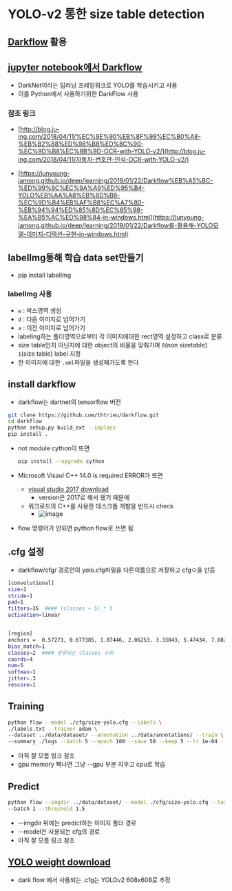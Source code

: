 # YOLO-v2 통한 size table detection

## [Darkflow](<https://github.com/thtrieu/darkflow>) 활용

## [jupyter notebook에서 Darkflow](<https://github.com/ultra118/OCR-SizeTable/blob/master/OCR_test/YOLOv2-transfer-learning.ipynb>)

- DarkNet이라는 딥러닝 프레임워크로 YOLO를 학습시키고 사용
- 이를 Python에서 사용하기위한 DarkFlow 사용

### 참조 링크

- [http://blog.ju-ing.com/2018/04/11/%EC%9E%90%EB%8F%99%EC%B0%A8-%EB%B2%88%ED%98%B8%ED%8C%90-%EC%9D%B8%EC%8B%9D-OCR-with-YOLO-v2/](http://blog.ju-ing.com/2018/04/11/자동차-번호판-인식-OCR-with-YOLO-v2/)

- [https://junyoung-jamong.github.io/deep/learning/2019/01/22/Darkflow%EB%A5%BC-%ED%99%9C%EC%9A%A9%ED%95%B4-YOLO%EB%AA%A8%EB%8D%B8-%EC%9D%B4%EB%AF%B8%EC%A7%80-%EB%94%94%ED%85%8D%EC%85%98-%EA%B5%AC%ED%98%84-in-windows.html](https://junyoung-jamong.github.io/deep/learning/2019/01/22/Darkflow를-활용해-YOLO모델-이미지-디텍션-구현-in-windows.html)

## labelImg통해 학습 data set만들기

- pip install labelImg

### labelImg 사용

- `w` : 박스영역 생성
- `d` : 다음 이미지로 넘어가기
- `a` : 이전 이미지로 넘어가기
- labeling하는 폴더영역으로부터 각 이미지에대한 rect영역 설정하고 class로 분류
- size table인지 아닌지에 대한 object의 비율을 맞춰가며 `0`(non sizetable) `1`(size table) label 지정
- 한 이미지에 대한 `.xml`파일을 생성해가도록 한다

## install darkflow

- darkflow는 dartnet의 tensorflow 버전

```bash
git clone https://github.com/thtrieu/darkflow.git
cd darkflow
python setup.py build_ext --inplace
pip install .
```

- not module cython이 뜨면

  ```bash
  pip install --upgrade cython
  ```

- Microsoft Visaul C++ 14.0 is required ERROR가 뜨면

  - [visual studio 2017 download](<https://www.visualstudio.com/thank-you-downloading-visual-studio/?sku=Community&rel=15>)
    - version은 2017로 해서 됐기 때문에
  - 워크로드의 C++를 사용한 데스크톱 개발을 반드시 check
    - ![image](https://user-images.githubusercontent.com/28910538/58688526-b0389080-83bf-11e9-80af-54e69321c562.png)

- flow 명령어가 안되면 python flow로 쓰면 됨

## .cfg 설정

- darkflow/cfg/ 경로안의 yolo.cfg파일을 다른이름으로 저장하고 cfgㅇ을 만듬

```bash
[convolutional]
size=1
stride=1
pad=1
filters=35  #### (classes + 5) * 5
activation=linear


[region]
anchors =  0.57273, 0.677385, 1.87446, 2.06253, 3.33843, 5.47434, 7.88282, 3.52778, 9.77052, 9.16828
bias_match=1
classes=2  #### 분류되는 classes 수와
coords=4
num=5
softmax=1
jitter=.3
rescore=1
```

## Training

```bash
python flow --model ./cfg/size-yolo.cfg --labels \
./labels.txt --trainer adam \
--dataset ../data/dataset/ --annotation ../data/annotations/ --train \
--summary ./logs --batch 5 --epoch 100 --save 50 --keep 5 --lr 1e-04 --gpu 0.5
```

- 아직 잘 모름 링크 참조
- gpu memory 뻑나면 그냥 --gpu 부분 지우고 cpu로 학습

## Predict

```bash
python flow --imgdir ../data/dataset/ --model ./cfg/size-yolo.cfg --load -1 \
--batch 1 --threshold 1.5 
```

- --imgdir 뒤에는 predict하는 이미지 폴더 경로
- --model은 사용되는 cfg의 경로
- 아직 잘 모름 링크 참조

## [YOLO weight download](<https://pjreddie.com/darknet/yolo/>)

- dark flow 에서 사용되는 .cfg는 YOLOv2 608x608로 추정
